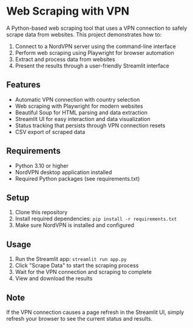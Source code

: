 # Web Scraping with VPN

A Python-based web scraping tool that uses a VPN connection to safely scrape data from websites. This project demonstrates how to:

1. Connect to a NordVPN server using the command-line interface
2. Perform web scraping using Playwright for browser automation
3. Extract and process data from websites
4. Present the results through a user-friendly Streamlit interface

## Features

- Automatic VPN connection with country selection
- Web scraping with Playwright for modern websites
- Beautiful Soup for HTML parsing and data extraction
- Streamlit UI for easy interaction and data visualization
- Status tracking that persists through VPN connection resets
- CSV export of scraped data

## Requirements

- Python 3.10 or higher
- NordVPN desktop application installed
- Required Python packages (see requirements.txt)

## Setup

1. Clone this repository
2. Install required dependencies: `pip install -r requirements.txt`
3. Make sure NordVPN is installed and configured

## Usage

1. Run the Streamlit app: `streamlit run app.py`
2. Click "Scrape Data" to start the scraping process
3. Wait for the VPN connection and scraping to complete
4. View and download the results

## Note

If the VPN connection causes a page refresh in the Streamlit UI, simply refresh your browser to see the current status and results.
